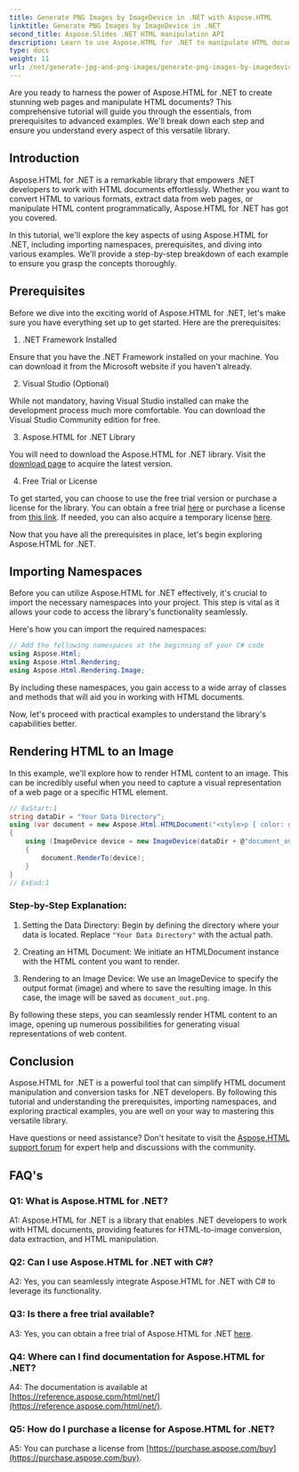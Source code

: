 ```yaml
---
title: Generate PNG Images by ImageDevice in .NET with Aspose.HTML
linktitle: Generate PNG Images by ImageDevice in .NET
second_title: Aspose.Slides .NET HTML manipulation API
description: Learn to use Aspose.HTML for .NET to manipulate HTML documents, convert HTML to images, and more. Step-by-step tutorial with FAQs. 
type: docs
weight: 11
url: /net/generate-jpg-and-png-images/generate-png-images-by-imagedevice/
---
```


Are you ready to harness the power of Aspose.HTML for .NET to create stunning web pages and manipulate HTML documents? This comprehensive tutorial will guide you through the essentials, from prerequisites to advanced examples. We'll break down each step and ensure you understand every aspect of this versatile library.

## Introduction

Aspose.HTML for .NET is a remarkable library that empowers .NET developers to work with HTML documents effortlessly. Whether you want to convert HTML to various formats, extract data from web pages, or manipulate HTML content programmatically, Aspose.HTML for .NET has got you covered.

In this tutorial, we'll explore the key aspects of using Aspose.HTML for .NET, including importing namespaces, prerequisites, and diving into various examples. We'll provide a step-by-step breakdown of each example to ensure you grasp the concepts thoroughly.

## Prerequisites

Before we dive into the exciting world of Aspose.HTML for .NET, let's make sure you have everything set up to get started. Here are the prerequisites:

1. .NET Framework Installed

Ensure that you have the .NET Framework installed on your machine. You can download it from the Microsoft website if you haven't already.

2. Visual Studio (Optional)

While not mandatory, having Visual Studio installed can make the development process much more comfortable. You can download the Visual Studio Community edition for free.

3. Aspose.HTML for .NET Library

You will need to download the Aspose.HTML for .NET library. Visit the [download page](https://releases.aspose.com/html/net/) to acquire the latest version.

4. Free Trial or License

To get started, you can choose to use the free trial version or purchase a license for the library. You can obtain a free trial [here](https://releases.aspose.com/) or purchase a license from [this link](https://purchase.aspose.com/buy). If needed, you can also acquire a temporary license [here](https://purchase.aspose.com/temporary-license/).

Now that you have all the prerequisites in place, let's begin exploring Aspose.HTML for .NET.

## Importing Namespaces

Before you can utilize Aspose.HTML for .NET effectively, it's crucial to import the necessary namespaces into your project. This step is vital as it allows your code to access the library's functionality seamlessly.

Here's how you can import the required namespaces:

```csharp
// Add the following namespaces at the beginning of your C# code
using Aspose.Html;
using Aspose.Html.Rendering;
using Aspose.Html.Rendering.Image;
```

By including these namespaces, you gain access to a wide array of classes and methods that will aid you in working with HTML documents.

Now, let's proceed with practical examples to understand the library's capabilities better.

## Rendering HTML to an Image

In this example, we'll explore how to render HTML content to an image. This can be incredibly useful when you need to capture a visual representation of a web page or a specific HTML element.

```csharp
// ExStart:1
string dataDir = "Your Data Directory";
using (var document = new Aspose.Html.HTMLDocument("<style>p { color: green; }</style><p>my first paragraph</p>", @"c:\work\"))
{
    using (ImageDevice device = new ImageDevice(dataDir + @"document_out.png"))
    {
        document.RenderTo(device);
    }
}
// ExEnd:1
```

### Step-by-Step Explanation:

1. Setting the Data Directory: Begin by defining the directory where your data is located. Replace `"Your Data Directory"` with the actual path.

2. Creating an HTML Document: We initiate an HTMLDocument instance with the HTML content you want to render.

3. Rendering to an Image Device: We use an ImageDevice to specify the output format (image) and where to save the resulting image. In this case, the image will be saved as `document_out.png`.

By following these steps, you can seamlessly render HTML content to an image, opening up numerous possibilities for generating visual representations of web content.

## Conclusion

Aspose.HTML for .NET is a powerful tool that can simplify HTML document manipulation and conversion tasks for .NET developers. By following this tutorial and understanding the prerequisites, importing namespaces, and exploring practical examples, you are well on your way to mastering this versatile library.

Have questions or need assistance? Don't hesitate to visit the [Aspose.HTML support forum](https://forum.aspose.com/) for expert help and discussions with the community.

## FAQ's

### Q1: What is Aspose.HTML for .NET?

A1: Aspose.HTML for .NET is a library that enables .NET developers to work with HTML documents, providing features for HTML-to-image conversion, data extraction, and HTML manipulation.

### Q2: Can I use Aspose.HTML for .NET with C#?

A2: Yes, you can seamlessly integrate Aspose.HTML for .NET with C# to leverage its functionality.

### Q3: Is there a free trial available?

A3: Yes, you can obtain a free trial of Aspose.HTML for .NET [here](https://releases.aspose.com/).

### Q4: Where can I find documentation for Aspose.HTML for .NET?

A4: The documentation is available at [https://reference.aspose.com/html/net/](https://reference.aspose.com/html/net/).

### Q5: How do I purchase a license for Aspose.HTML for .NET?

A5: You can purchase a license from [https://purchase.aspose.com/buy](https://purchase.aspose.com/buy).
